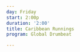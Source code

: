```yaml
---
day: Friday
start: 2:00p
duration: '2:00'
title: Caribbean Runnings
program: Global Drumbeat

---
```

